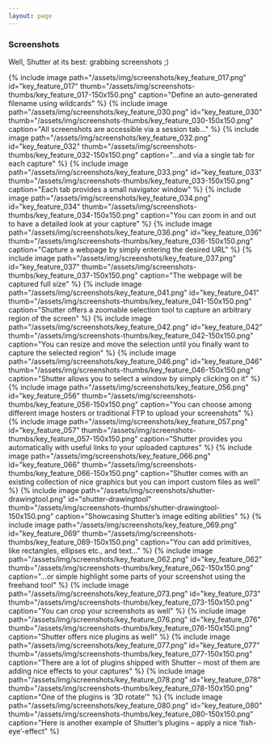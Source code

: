 ```yaml
---
layout: page
---
```

### Screenshots

Well, Shutter at its best: grabbing screenshots ;)

{% include image path="/assets/img/screenshots/key_feature_017.png" id="key_feature_017" thumb="/assets/img/screenshots-thumbs/key_feature_017-150x150.png" caption="Define an auto-generated filename using wildcards" %}
{% include image path="/assets/img/screenshots/key_feature_030.png" id="key_feature_030" thumb="/assets/img/screenshots-thumbs/key_feature_030-150x150.png" caption="All screenshots are accessible via a session tab…" %}
{% include image path="/assets/img/screenshots/key_feature_032.png" id="key_feature_032" thumb="/assets/img/screenshots-thumbs/key_feature_032-150x150.png" caption="…and via a single tab for each capture" %}
{% include image path="/assets/img/screenshots/key_feature_033.png" id="key_feature_033" thumb="/assets/img/screenshots-thumbs/key_feature_033-150x150.png" caption="Each tab provides a small navigator window" %}
{% include image path="/assets/img/screenshots/key_feature_034.png" id="key_feature_034" thumb="/assets/img/screenshots-thumbs/key_feature_034-150x150.png" caption="You can zoom in and out to have a detailed look at your capture" %}
{% include image path="/assets/img/screenshots/key_feature_036.png" id="key_feature_036" thumb="/assets/img/screenshots-thumbs/key_feature_036-150x150.png" caption="Capture a webpage by simply entering the desired URL" %}
{% include image path="/assets/img/screenshots/key_feature_037.png" id="key_feature_037" thumb="/assets/img/screenshots-thumbs/key_feature_037-150x150.png" caption="The webpage will be captured full size" %}
{% include image path="/assets/img/screenshots/key_feature_041.png" id="key_feature_041" thumb="/assets/img/screenshots-thumbs/key_feature_041-150x150.png" caption="Shutter offers a zoomable selection tool to capture an arbitrary region of the screen" %}
{% include image path="/assets/img/screenshots/key_feature_042.png" id="key_feature_042" thumb="/assets/img/screenshots-thumbs/key_feature_042-150x150.png" caption="You can resize and move the selection until you finally want to capture the selected region" %}
{% include image path="/assets/img/screenshots/key_feature_046.png" id="key_feature_046" thumb="/assets/img/screenshots-thumbs/key_feature_046-150x150.png" caption="Shutter allows you to select a window by simply clicking on it" %}
{% include image path="/assets/img/screenshots/key_feature_056.png" id="key_feature_056" thumb="/assets/img/screenshots-thumbs/key_feature_056-150x150.png" caption="You can choose among different image hosters or traditional FTP to upload your screenshots" %}
{% include image path="/assets/img/screenshots/key_feature_057.png" id="key_feature_057" thumb="/assets/img/screenshots-thumbs/key_feature_057-150x150.png" caption="Shutter provides you automatically with useful links to your uploaded captures" %}
{% include image path="/assets/img/screenshots/key_feature_066.png" id="key_feature_066" thumb="/assets/img/screenshots-thumbs/key_feature_066-150x150.png" caption="Shutter comes with an existing collection of nice graphics but you can import custom files as well" %}
{% include image path="/assets/img/screenshots/shutter-drawingtool.png" id="shutter-drawingtool" thumb="/assets/img/screenshots-thumbs/shutter-drawingtool-150x150.png" caption="Showcasing Shutter’s image editing abilities" %}
{% include image path="/assets/img/screenshots/key_feature_069.png" id="key_feature_069" thumb="/assets/img/screenshots-thumbs/key_feature_069-150x150.png" caption="You can add primitives, like rectangles, ellipses etc., and text…" %}
{% include image path="/assets/img/screenshots/key_feature_062.png" id="key_feature_062" thumb="/assets/img/screenshots-thumbs/key_feature_062-150x150.png" caption="…or simple highlight some parts of your screenshot using the freehand tool" %}
{% include image path="/assets/img/screenshots/key_feature_073.png" id="key_feature_073" thumb="/assets/img/screenshots-thumbs/key_feature_073-150x150.png" caption="You can crop your screenshots as well" %}
{% include image path="/assets/img/screenshots/key_feature_076.png" id="key_feature_076" thumb="/assets/img/screenshots-thumbs/key_feature_076-150x150.png" caption="Shutter offers nice plugins as well" %}
{% include image path="/assets/img/screenshots/key_feature_077.png" id="key_feature_077" thumb="/assets/img/screenshots-thumbs/key_feature_077-150x150.png" caption="There are a lot of plugins shipped with Shutter – most of them are adding nice effects to your captures" %}
{% include image path="/assets/img/screenshots/key_feature_078.png" id="key_feature_078" thumb="/assets/img/screenshots-thumbs/key_feature_078-150x150.png" caption="One of the plugins is ‘3D rotate’" %}
{% include image path="/assets/img/screenshots/key_feature_080.png" id="key_feature_080" thumb="/assets/img/screenshots-thumbs/key_feature_080-150x150.png" caption="Here is another example of Shutter’s plugins – apply a nice ‘fish-eye’-effect" %}

